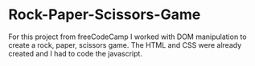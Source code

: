 # Rock-Paper-Scissors-Game
For this project from freeCodeCamp I worked with DOM manipulation to create a rock, paper, scissors game. The HTML and CSS were already created and I had to code the javascript.
